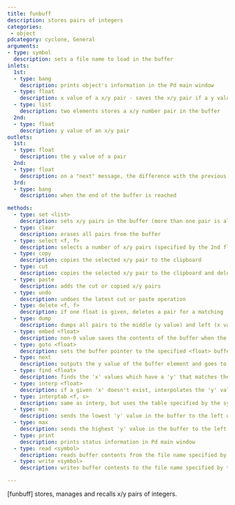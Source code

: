 ```yaml
---
title: funbuff
description: stores pairs of integers
categories:
 - object
pdcategory: cyclone, General
arguments:
- type: symbol
  description: sets a file name to load in the buffer
inlets:
  1st:
  - type: bang
    description: prints object's information in the Pd main window
  - type: float
    description: x value of a x/y pair - saves the x/y pair if a y value was sent before to the right inlet, outputs a y value otherwise
  - type: list
    description: two elements stores a x/y number pair in the buffer
  2nd:
  - type: float
    description: y value of an x/y pair
outlets:
  1st:
  - type: float
    description: the y value of a pair
  2nd:
  - type: float
    description: on a "next" message, the difference with the previous x value
  3rd:
  - type: bang
    description: when the end of the buffer is reached

methods:
  - type: set <list>
    description: sets x/y pairs in the buffer (more than one pair is allowed)
  - type: clear
    description: erases all pairs from the buffer
  - type: select <f, f>
    description: selects a number of x/y pairs (specified by the 2nd float) starting from an index (specified by the 1st float) - for copy/cut/paste
  - type: copy
    description: copies the selected x/y pair to the clipboard
  - type: cut
    description: copies the selected x/y pair to the clipboard and deletes it
  - type: paste
    description: adds the cut or copied x/y pairs
  - type: undo
    description: undoes the latest cut or paste operation
  - type: delete <f, f>
    description: if one float is given, deletes a pair for a matching 'x' value, if two floats are given, deletes a matching x/y pair
  - type: dump
    description: dumps all pairs to the middle (y value) and left (x value) outlets
  - type: embed <float>
    description: non-0 value saves the contents of the buffer when the patch is saved
  - type: goto <float>
    description: sets the buffer pointer to the specified <float> buffer element
  - type: next
    description: outputs the y value of the buffer element and goes to next pointer
  - type: find <float>
    description: finds the 'x' values which have a 'y' that matches the given number
  - type: interp <float>
    description: if a given 'x' doesn't exist, interpolates the 'y' value from 2 neighbouring x/y pair
  - type: interptab <f, s>
    description: same as interp, but uses the table specified by the symbol <s>
  - type: min
    description: sends the lowest 'y' value in the buffer to the left outlet
  - type: max
    description: sends the highest 'y' value in the buffer to the left outlet
  - type: print
    description: prints status information in Pd main window
  - type: read <symbol>
    description: reads buffer contents from the file name specified by the symbol. If no symbol is given, a file open box is shown
  - type: write <symbol>
    description: writes buffer contents to the file name specified by the symbol. If no symbol is given, a file open box is shown

---
```


[funbuff] stores, manages and recalls x/y pairs of integers.

